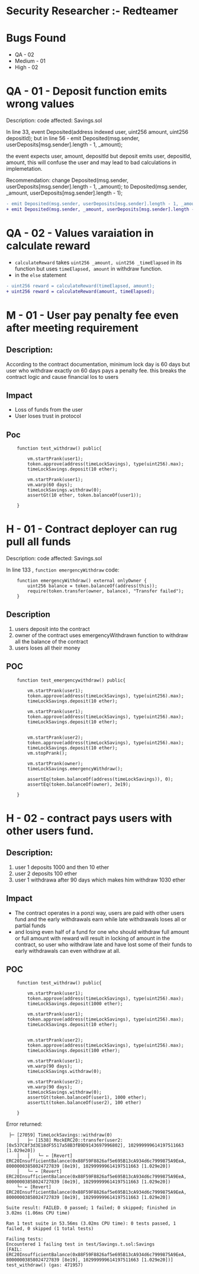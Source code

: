 # Security Researcher :- Redteamer
# Bugs Found
- QA - 02
- Medium - 01
- High - 02


# QA - 01 - Deposit function emits wrong values

Description:
code affected: Savings.sol

In line 33, event Deposited(address indexed user, uint256 amount, uint256 depositId); but in line 56 - emit Deposited(msg.sender, userDeposits[msg.sender].length - 1, _amount);

the event expects user, amount, depositId but deposit emits user, depositId, amount, this will confuse the user and may lead to bad calculations in implemetation.

Recommendation:
change Deposited(msg.sender, userDeposits[msg.sender].length - 1, _amount); to Deposited(msg.sender, _amount, userDeposits[msg.sender].length - 1);

```diff
- emit Deposited(msg.sender, userDeposits[msg.sender].length - 1, _amount);
+ emit Deposited(msg.sender, _amount, userDeposits[msg.sender].length - 1);

```

# QA - 02 - Values varaiation in calculate reward

- ``` calculateReward ``` takes ``` uint256 _amount, uint256 _timeElapsed ``` in its function but uses ``` timeElapsed, amount ``` in withdraw function.
- in the ```else``` statement

```diff
- uint256 reward = calculateReward(timeElapsed, amount);
+ uint256 reward = calculateReward(amount, timeElapsed);
```


# M - 01 - User pay penalty fee even after meeting requirement


## Description: 
According to the contract documentation, minimum lock day is 60 days but user who withdraw exactly on 60 days pays a penalty fee. this breaks the contract logic and cause financial los to users

## Impact
- Loss of funds from the user
- User loses trust in protocol

## Poc

```solidity
    function test_withdraw() public{

        vm.startPrank(user1);
        token.approve(address(timeLockSavings), type(uint256).max);
        timeLockSavings.deposit(10 ether);

        vm.startPrank(user1);
        vm.warp(60 days);
        timeLockSavings.withdraw(0);
        assertGt(10 ether, token.balanceOf(user1));

    }
```

# H - 01 - Contract deployer can rug pull all funds

Description:
code affected: Savings.sol

In line 133 , ``` function emergencyWithdraw ```
code: 
```solidity
    function emergencyWithdraw() external onlyOwner {
        uint256 balance = token.balanceOf(address(this));
        require(token.transfer(owner, balance), "Transfer failed");
    }
```

## Description

1. users deposit into the contract
2. owner of the contract uses emergencyWithdrawn function to withdraw all the balance of the contract
3. users loses all their money

## POC

```solidity
    function test_emergencywithdraw() public{

        vm.startPrank(user1);
        token.approve(address(timeLockSavings), type(uint256).max);
        timeLockSavings.deposit(10 ether);

        vm.startPrank(user1);
        token.approve(address(timeLockSavings), type(uint256).max);
        timeLockSavings.deposit(10 ether);


        vm.startPrank(user2);
        token.approve(address(timeLockSavings), type(uint256).max);
        timeLockSavings.deposit(10 ether);
        vm.stopPrank();

        vm.startPrank(owner);
        timeLockSavings.emergencyWithdraw();

        assertEq(token.balanceOf(address(timeLockSavings)), 0);
        assertEq(token.balanceOf(owner), 3e19);

    }
```

# H - 02 - contract pays users with other users fund.

## Description:

1. user 1 deposits 1000 and then 10 ether
2. user 2 deposits 100 ether
3. user 1 withdrawa after 90 days which makes him withdraw 1030 ether

## Impact
- The contract operates in a ponzi way, users are paid with other users fund and the early withdrawals earn while late withdrawals loses all or partial funds
- and losing even half of a fund for one who should withdraw full amount or full amount with reward will result in locking of amount in the contract, so user who withdraw late and have lost some of their funds to early withdrawals can even withdraw at all.

## POC
```solidity
    function test_withdraw() public{

        vm.startPrank(user1);
        token.approve(address(timeLockSavings), type(uint256).max);
        timeLockSavings.deposit(1000 ether);

        vm.startPrank(user1);
        token.approve(address(timeLockSavings), type(uint256).max);
        timeLockSavings.deposit(10 ether);


        vm.startPrank(user2);
        token.approve(address(timeLockSavings), type(uint256).max);
        timeLockSavings.deposit(100 ether);

        vm.startPrank(user1);
        vm.warp(90 days);
        timeLockSavings.withdraw(0);

        vm.startPrank(user2);
        vm.warp(90 days);
        timeLockSavings.withdraw(0);
        assertGt(token.balanceOf(user1), 1000 ether);
        assertLt(token.balanceOf(user2), 100 ether)

    }
```
Error returned: 
```
 ├─ [27059] TimeLockSavings::withdraw(0)
    │   ├─ [1538] MockERC20::transfer(user2: [0x537C8f3d3E18dF5517a58B3fB9D9143697996802], 102999999614197511663 [1.029e20])
    │   │   └─ ← [Revert] ERC20InsufficientBalance(0x88F59F8826af5e695B13cA934d6c7999875A9EeA, 80000003858024727839 [8e19], 102999999614197511663 [1.029e20])
    │   └─ ← [Revert] ERC20InsufficientBalance(0x88F59F8826af5e695B13cA934d6c7999875A9EeA, 80000003858024727839 [8e19], 102999999614197511663 [1.029e20])
    └─ ← [Revert] ERC20InsufficientBalance(0x88F59F8826af5e695B13cA934d6c7999875A9EeA, 80000003858024727839 [8e19], 102999999614197511663 [1.029e20])

Suite result: FAILED. 0 passed; 1 failed; 0 skipped; finished in 3.02ms (1.06ms CPU time)

Ran 1 test suite in 53.56ms (3.02ms CPU time): 0 tests passed, 1 failed, 0 skipped (1 total tests)

Failing tests:
Encountered 1 failing test in test/Savings.t.sol:Savings
[FAIL: ERC20InsufficientBalance(0x88F59F8826af5e695B13cA934d6c7999875A9EeA, 80000003858024727839 [8e19], 102999999614197511663 [1.029e20])] test_withdraw() (gas: 471957)
```
